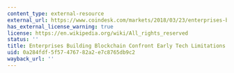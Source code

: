 ```yaml
---
content_type: external-resource
external_url: https://www.coindesk.com/markets/2018/03/23/enterprises-building-blockchain-confront-early-tech-limitations
has_external_license_warning: true
license: https://en.wikipedia.org/wiki/All_rights_reserved
status: ''
title: Enterprises Building Blockchain Confront Early Tech Limitations
uid: 0a284fdf-5f57-4767-82a2-e7c8765db9c2
wayback_url: ''
---
```

